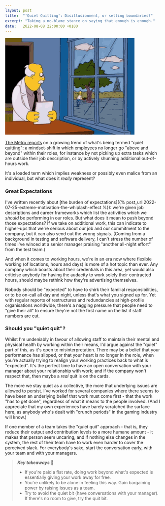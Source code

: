 ```yaml
---
layout: post
title:  "'Quiet Quitting': Disillusionment, or setting boundaries?"
excerpt: "Taking a no-blame stance on saying that enough is enough."
date:   2022-08-08 22:00:00 +0100
---
```


![The Simpsons - Kiss My Curvy Butt Goodbye](/assets/img/the-simpsons-quiet-quitting.gif)

[The Metro reports](https://metro.co.uk/2022/07/29/could-the-quiet-quitting-trend-be-the-answer-to-burnout-what-you-need-to-know-17085827/) on a growing trend of what's being termed "quiet quitting": a mindset-shift in which employees no longer go "above and beyond" within their roles, for instance by not picking up extra tasks which are outside their job description, or by actively shunning additional out-of-hours work.

It's a loaded term which implies weakness or possibly even malice from an individual, but what does it _really_ represent?

### Great Expectations

I've written recently about [the burden of expectations]({% post_url 2022-07-25-extreme-motivation-the-whiplash-effect %}): we're given job descriptions and career frameworks which list the activities which we _should_ be performing in our roles. But what does it mean to push beyond those expectations? If we take on additional work, this can indicate to higher-ups that we're serious about our job and our commitment to the company, but it can also send out the wrong signals. (Coming from a background in testing and software delivery, I can't stress the number of times I've winced at a senior manager praising "another all-night effort" from the test team.)

And when it comes to working hours, we're in an era now where flexible working (of locations, hours and days) is more of a hot topic than ever. Any company which boasts about their credentials in this area, yet would also criticise anybody for having the audacity to work solely their contracted hours, should maybe rethink how they're advertising themselves.

Nobody should be "expected" to have to shirk their familial responsibilities, or to be on-call all day and night, unless that's what you signed up for. Yet with regular reports of restructures and redundancies at high-profile organisations worldwide, there's a nagging pressure that people need to "give their all" to ensure they're not the first name on the list if staff numbers are cut.

### Should you "quiet quit"?

Whilst I'm undeniably in favour of allowing staff to maintain their mental and physical health by working within their means, I'd argue against the "quiet" part of this, as it's open to misinterpretation. There may be a belief that your performance has slipped, or that your heart is no longer in the role, when you're actually trying to realign your working practices back to what is "expected". It's the perfect time to have an open conversation with your manager about your relationship with work; and if the company won't respect that, then maybe a _real_ quit is on the cards.

The more we stay quiet as a collective, the more that underlying issues are allowed to persist. I've worked for several companies where there seems to have been an underlying belief that work must come first - that the work "has to get done", regardless of what it means to the people involved. (And I appreciate that my own experiences have barely scratched the surface here, as anybody who's dealt with "crunch periods" in the gaming industry will know.)

If one member of a team takes the "quiet quit" approach - that is, they reduce their output and contribution levels to a more humane amount - it makes that person seem uncaring, and if nothing else changes in the system, the rest of their team have to work even harder to cover the perceived slack. For everybody's sake, start the conversation early, with your team and with your managers.

> **_Key takeaways_** 📝  
> * If you're paid a flat rate, doing work beyond what's expected is essentially giving your work away for free.
> * You're unlikely to be alone in feeling this way. Gain bargaining power by raising issues as a team.
> * Try to avoid the quiet bit (have conversations with your manager). If there's no room to give, try the quit bit.